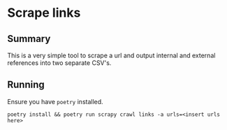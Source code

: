 
# Scrape links

## Summary

This is a very simple tool to scrape a url and output internal and external references into two separate CSV's. 

## Running

Ensure you have `poetry` installed. 

```
poetry install && poetry run scrapy crawl links -a urls=<insert urls here>
```